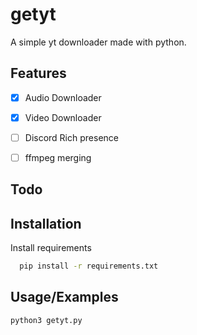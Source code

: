 # getyt

A simple yt downloader made with python.

## Features

- [x] Audio Downloader

- [x] Video Downloader

- [ ] Discord Rich presence

- [ ] ffmpeg merging

## Todo

## Installation

Install requirements

```bash
  pip install -r requirements.txt
```

## Usage/Examples

```python
python3 getyt.py
```
